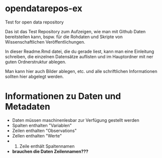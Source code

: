 # opendatarepos-ex

Test for open data repository

Das ist das Test Repository zum Aufzeigen, wie man mit Github Daten bereitstellen kann, bspw. für die Rohdaten und Skripte von Wissenschaftlichen Veröffentlichungen. 

In dieser Readme.Rmd datei, die du gerade liest, kann man eine Einleitung schreiben, die einzelnen Datensätze auflisten und im Hauptordner mit ner guten Ordnerstruktur ablegen. 

Man kann hier auch Bilder ablegen, etc. und alle schriftlichen Informationen sollten hier abgelegt werden. 

# Informationen zu Daten und Metadaten

* Daten müssen maschinenlesbar zur Verfügung gestellt werden
* Spalten enthalten "Variablen"
* Zeilen enthalten "Observations"
* Zellen enthalten "Werte"
* 1. Zeile enthält Spaltennamen
* **brauchen die Daten Zeilennamen???**



